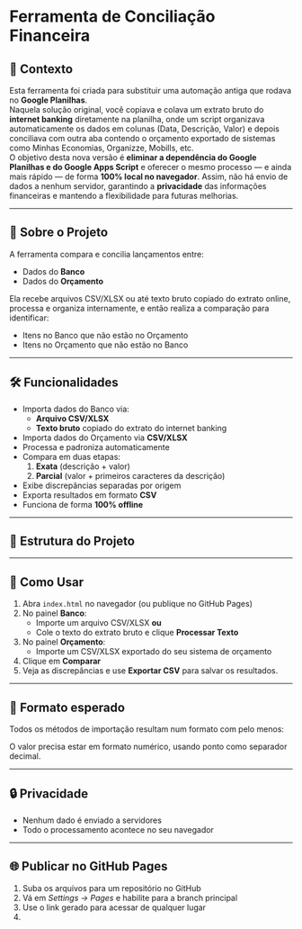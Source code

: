 # Ferramenta de Conciliação Financeira

## 📖 Contexto
Esta ferramenta foi criada para substituir uma automação antiga que rodava no **Google Planilhas**.  
Naquela solução original, você copiava e colava um extrato bruto do **internet banking** diretamente na planilha, onde um script organizava automaticamente os dados em colunas (Data, Descrição, Valor) e depois conciliava com outra aba contendo o orçamento exportado de sistemas como Minhas Economias, Organizze, Mobills, etc.  
O objetivo desta nova versão é **eliminar a dependência do Google Planilhas e do Google Apps Script** e oferecer o mesmo processo — e ainda mais rápido — de forma **100% local no navegador**. Assim, não há envio de dados a nenhum servidor, garantindo a **privacidade** das informações financeiras e mantendo a flexibilidade para futuras melhorias.

---

## 📌 Sobre o Projeto
A ferramenta compara e concilia lançamentos entre:
- Dados do **Banco**
- Dados do **Orçamento**

Ela recebe arquivos CSV/XLSX ou até texto bruto copiado do extrato online, processa e organiza internamente, e então realiza a comparação para identificar:
- Itens no Banco que não estão no Orçamento
- Itens no Orçamento que não estão no Banco

---

## 🛠 Funcionalidades
- Importa dados do Banco via:
  - **Arquivo CSV/XLSX**
  - **Texto bruto** copiado do extrato do internet banking
- Importa dados do Orçamento via **CSV/XLSX**
- Processa e padroniza automaticamente
- Compara em duas etapas:
  1. **Exata** (descrição + valor)
  2. **Parcial** (valor + primeiros caracteres da descrição)
- Exibe discrepâncias separadas por origem
- Exporta resultados em formato **CSV**
- Funciona de forma **100% offline**

---

## 📂 Estrutura do Projeto


---

## 🚀 Como Usar
1. Abra `index.html` no navegador (ou publique no GitHub Pages)
2. No painel **Banco**:
   - Importe um arquivo CSV/XLSX **ou**
   - Cole o texto do extrato bruto e clique **Processar Texto**
3. No painel **Orçamento**:
   - Importe um CSV/XLSX exportado do seu sistema de orçamento
4. Clique em **Comparar**
5. Veja as discrepâncias e use **Exportar CSV** para salvar os resultados.

---

## 📄 Formato esperado
Todos os métodos de importação resultam num formato com pelo menos:


O valor precisa estar em formato numérico, usando ponto como separador decimal.

---

## 🔒 Privacidade
- Nenhum dado é enviado a servidores
- Todo o processamento acontece no seu navegador

---

## 🌐 Publicar no GitHub Pages
1. Suba os arquivos para um repositório no GitHub
2. Vá em *Settings → Pages* e habilite para a branch principal
3. Use o link gerado para acessar de qualquer lugar
4. 
